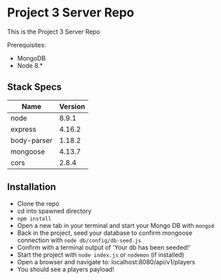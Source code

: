 # Project 3 Server Repo

This is the Project 3 Server Repo

Prerequisites:

* MongoDB
* Node 8.*

## Stack Specs

Name         | Version
------------ | -------
node         | 8.9.1
express      | 4.16.2
body-parser  | 1.18.2
mongoose     | 4.13.7
cors         | 2.8.4

## Installation

* Clone the repo
* cd into spawned directory
* `npm install`
* Open a new tab in your terminal and start your Mongo DB with `mongod`
* Back in the project, seed your database to confirm mongoose connection with `node db/config/db-seed.js`
* Confirm with a terminal output of 'Your db has been seeded!'
* Start the project with `node index.js` or `nodemon` (if installed)
* Open a browser and navigate to: localhost:8080/api/v1/players
* You should see a players payload!
